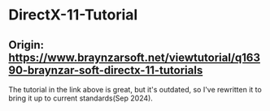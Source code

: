 # DirectX-11-Tutorial

## Origin: https://www.braynzarsoft.net/viewtutorial/q16390-braynzar-soft-directx-11-tutorials

The tutorial in the link above is great, but it's outdated, so I've rewritten it to bring it up to current standards(Sep 2024).
